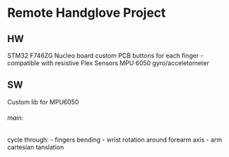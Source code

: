 # Remote Handglove Project

## HW
STM32 F746ZG Nucleo board
custom PCB
buttons for each finger - compatible with resistive Flex Sensors 
MPU 6050 gyro/acceletometer

## SW
Custom lib for MPU6050

###### main: 
  cycle through:
    - fingers bending
    - wrist rotation around forearm axis
    - arm cartesian tanslation

